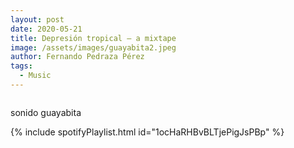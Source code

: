 ```yaml
---
layout: post
date: 2020-05-21
title: Depresión tropical — a mixtape
image: /assets/images/guayabita2.jpeg
author: Fernando Pedraza Pérez
tags:
  - Music
---
```


<figure class="align-center">
  <a href="#"><img src="{{ site.url }}{{ site.baseurl }}/assets/images/guayabita1.jpeg" alt=""></a>
</figure>


sonido guayabita

{% include spotifyPlaylist.html id="1ocHaRHBvBLTjePigJsPBp" %}

